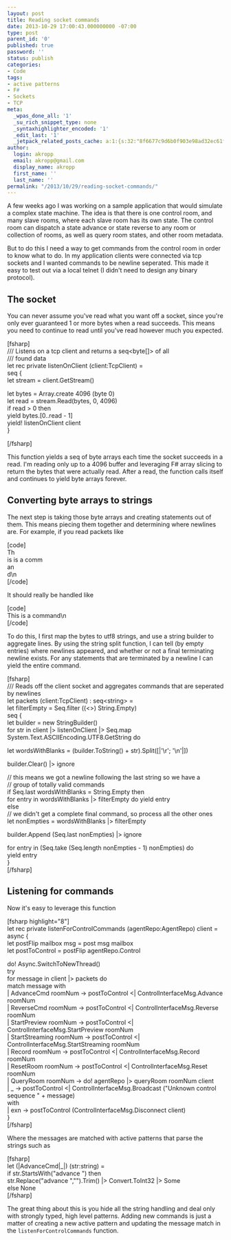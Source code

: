 ```yaml
---
layout: post
title: Reading socket commands
date: 2013-10-29 17:00:43.000000000 -07:00
type: post
parent_id: '0'
published: true
password: ''
status: publish
categories:
- Code
tags:
- active patterns
- F#
- Sockets
- TCP
meta:
  _wpas_done_all: '1'
  _su_rich_snippet_type: none
  _syntaxhighlighter_encoded: '1'
  _edit_last: '1'
  _jetpack_related_posts_cache: a:1:{s:32:"8f6677c9d6b0f903e98ad32ec61f8deb";a:2:{s:7:"expires";i:1561407950;s:7:"payload";a:3:{i:0;a:1:{s:2:"id";i:1268;}i:1;a:1:{s:2:"id";i:1587;}i:2;a:1:{s:2:"id";i:4737;}}}}
author:
  login: akropp
  email: akropp@gmail.com
  display_name: akropp
  first_name: ''
  last_name: ''
permalink: "/2013/10/29/reading-socket-commands/"
---
```

A few weeks ago I was working on a sample application that would simulate a complex state machine. The idea is that there is one control room, and many slave rooms, where each slave room has its own state. The control room can dispatch a state advance or state reverse to any room or collection of rooms, as well as query room states, and other room metadata.

But to do this I need a way to get commands from the control room in order to know what to do. In my application clients were connected via tcp sockets and I wanted commands to be newline seperated. This made it easy to test out via a local telnet (I didn't need to design any binary protocol).

## The socket

You can never assume you've read what you want off a socket, since you're only ever guaranteed 1 or more bytes when a read succeeds. This means you need to continue to read until you've read however much you expected.

[fsharp]  
/// Listens on a tcp client and returns a seq\<byte[]\> of all  
/// found data  
let rec private listenOnClient (client:TcpClient) =  
 seq {  
 let stream = client.GetStream()

let bytes = Array.create 4096 (byte 0)  
 let read = stream.Read(bytes, 0, 4096)  
 if read \> 0 then  
 yield bytes.[0..read - 1]  
 yield! listenOnClient client  
 }

[/fsharp]

This function yields a seq of byte arrays each time the socket succeeds in a read. I'm reading only up to a 4096 buffer and leveraging F# array slicing to return the bytes that were actually read. After a read, the function calls itself and continues to yield byte arrays forever.

## Converting byte arrays to strings

The next step is taking those byte arrays and creating statements out of them. This means piecing them together and determining where newlines are. For example, if you read packets like

[code]  
Th  
is is a comm  
an  
d\n  
[/code]

It should really be handled like

[code]  
This is a command\n  
[/code]

To do this, I first map the bytes to utf8 strings, and use a string builder to aggregate lines. By using the string split function, I can tell (by empty entries) where newlines appeared, and whether or not a final terminating newline exists. For any statements that are terminated by a newline I can yield the entire command.

[fsharp]  
/// Reads off the client socket and aggregates commands that are seperated by newlines  
let packets (client:TcpClient) : seq\<string\> =  
 let filterEmpty = Seq.filter ((\<\>) String.Empty)  
 seq {  
 let builder = new StringBuilder()  
 for str in client |\> listenOnClient |\> Seq.map System.Text.ASCIIEncoding.UTF8.GetString do

let wordsWithBlanks = (builder.ToString() + str).Split([|'\r'; '\n'|])

builder.Clear() |\> ignore

// this means we got a newline following the last string so we have a  
 // group of totally valid commands  
 if Seq.last wordsWithBlanks = String.Empty then  
 for entry in wordsWithBlanks |\> filterEmpty do yield entry  
 else  
 // we didn't get a complete final command, so process all the other ones  
 let nonEmpties = wordsWithBlanks |\> filterEmpty

builder.Append (Seq.last nonEmpties) |\> ignore

for entry in (Seq.take (Seq.length nonEmpties - 1) nonEmpties) do  
 yield entry  
 }  
[/fsharp]

## Listening for commands

Now it's easy to leverage this function

[fsharp highlight="8"]  
let rec private listenForControlCommands (agentRepo:AgentRepo) client =  
 async {  
 let postFlip mailbox msg = post msg mailbox  
 let postToControl = postFlip agentRepo.Control

do! Async.SwitchToNewThread()  
 try  
 for message in client |\> packets do  
 match message with  
 | AdvanceCmd roomNum -\> postToControl \<| ControlInterfaceMsg.Advance roomNum  
 | ReverseCmd roomNum -\> postToControl \<| ControlInterfaceMsg.Reverse roomNum  
 | StartPreview roomNum -\> postToControl \<| ControlInterfaceMsg.StartPreview roomNum  
 | StartStreaming roomNum -\> postToControl \<| ControlInterfaceMsg.StartStreaming roomNum  
 | Record roomNum -\> postToControl \<| ControlInterfaceMsg.Record roomNum  
 | ResetRoom roomNum -\> postToControl \<| ControlInterfaceMsg.Reset roomNum  
 | QueryRoom roomNum -\> do! agentRepo |\> queryRoom roomNum client  
 | \_ -\> postToControl \<| ControlInterfaceMsg.Broadcast ("Unknown control sequence " + message)  
 with  
 | exn -\> postToControl (ControlInterfaceMsg.Disconnect client)  
 }  
[/fsharp]

Where the messages are matched with active patterns that parse the strings such as

[fsharp]  
let (|AdvanceCmd|\_|) (str:string) =  
 if str.StartsWith("advance ") then  
 str.Replace("advance ","").Trim() |\> Convert.ToInt32 |\> Some  
 else None  
[/fsharp]

The great thing about this is you hide all the string handling and deal only with strongly typed, high level patterns. Adding new commands is just a matter of creating a new active pattern and updating the message match in the `listenForControlCommands` function.

